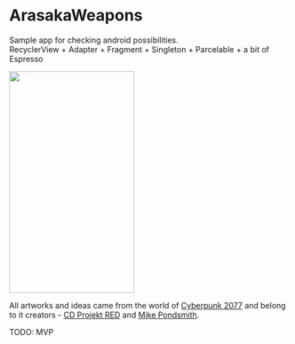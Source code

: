 # ArasakaWeapons 

Sample app for checking android possibilities.  
RecyclerView + Adapter + Fragment + Singleton + Parcelable + a bit of Espresso 

<img src="https://user-images.githubusercontent.com/51135284/94603880-8d620900-029f-11eb-86e9-e0305879b57c.gif" width="225" height="400" />


All artworks and ideas came from the world of [Cyberpunk 2077](https://www.cyberpunk.net/ "Cyberpunk 2077") and belong to it creators - [CD Projekt RED](https://en.cdprojektred.com/ "CD Projekt RED") and [Mike Pondsmith](https://en.wikipedia.org/wiki/Mike_Pondsmith "Mike Pondsmith Wiki page").   

TODO: MVP
